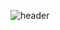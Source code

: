 ![header](https://capsule-render.vercel.app/api?type=transparent&color=auto&height=300&section=header&text=CLOZ%20UI&fontSize=90)
